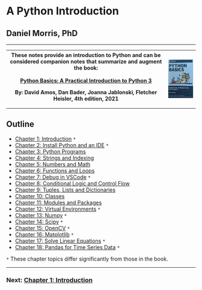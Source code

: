 # A Python Introduction

## Daniel Morris, PhD
___

<table>
<tr>
<th>
These notes provide an introduction to Python and can be considered companion notes that summarize and augment the book:<br><br>

<a href="https://realpython.com/products/python-basics-book/">
Python Basics: A Practical Introduction to Python 3</a>

By: David Amos, Dan Bader, Joanna Jablonski, Fletcher Heisler,
4th edition, 2021
</th>
<th>
<img src="Docs/.Images/book.png">
</th>
</tr>
</table>

## **Outline**

* [Chapter 1: Introduction](Docs/Chapter_01_Introduction.md) `*`
* [Chapter 2: Install Python and an IDE](Docs/Chapter_02_Installation_and_IDE.ipynb) `*`
* [Chapter 3: Python Programs](Docs/Chapter_03_Python_Programs.md)
* [Chapter 4: Strings and Indexing](Docs/Chapter_04_Strings_and_Indexing.md)
* [Chapter 5: Numbers and Math](Docs/Chapter_05_Numbers_and_Math.md)
* [Chapter 6: Functions and Loops](Docs/Chapter_06_Functions_and_Loops.md)
* [Chapter 7: Debug in VSCode](Docs/Chapter_07_Debug_in_VSCode.md) `*`
* [Chapter 8: Conditional Logic and Control Flow](Docs/Chapter_08_Conditional_Logic_and_Control_Flow.md)
* [Chapter 9: Tuples, Lists and Dictionaries](Docs/Chapter_09_Tuples_Lists_and_Dictionaries.md)
* [Chapter 10: Classes](Docs/Chapter_10_Classes.md)
* [Chapter 11: Modules and Packages](Docs/Chapter_11_Modules_and_Packages.md)
* [Chapter 12: Virtual Environments](Docs/Chapter_12_Virtual_Environments.md) `*`
* [Chapter 13: Numpy](Docs/Chapter_13_Numpy.ipynb) `*`
* [Chapter 14: Scipy](Docs/Chapter_14_Scipy.ipynb) `*`
* [Chapter 15: OpenCV](Docs/Chapter_15_OpenCV.ipynb) `*`
* [Chapter 16: Matplotlib](Docs/Chapter_16_Matplotlib.ipynb) `*`
* [Chapter 17: Solve Linear Equations](Docs/Chapter_17_Linear_Equations.ipynb) `*`
* [Chapter 18: Pandas for Time Series Data](Docs/Chapter_18_Pandas_for_Time_Series_Data.ipynb) `*`

`*` These chapter topics differ significantly from those in the book.

___
### Next: [Chapter 1: Introduction](Docs/Chapter_01_Introduction.md)
